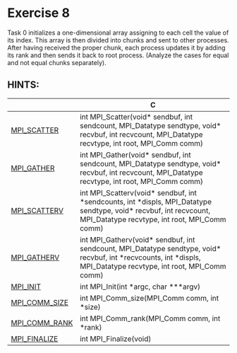 # Exercise 8

Task 0 initializes a one-dimensional array assigning to each cell the value of its index. This array is then divided into chunks and sent to other processes. After having received the proper chunk, each process updates it by adding its rank and then sends it back to root process. (Analyze the cases for equal and not equal chunks separately).

## HINTS:

|    | **C** |
|----|-------|
| [MPI_SCATTER](https://www.open-mpi.org/doc/v3.1/man3/MPI_Scatter.3.php) | int MPI_Scatter(void\* sendbuf, int sendcount, MPI_Datatype sendtype, void\* recvbuf, int recvcount, MPI_Datatype recvtype, int root, MPI_Comm comm) |
| [MPI_GATHER](https://www.open-mpi.org/doc/v3.1/man3/MPI_Gather.3.php) | int MPI_Gather(void\* sendbuf, int sendcount, MPI_Datatype sendtype, void\* recvbuf, int recvcount, MPI_Datatype recvtype, int root, MPI_Comm comm) |
| [MPI_SCATTERV](https://www.open-mpi.org/doc/v3.1/man3/MPI_Scatterv.3.php) | int MPI_Scatterv(void\* sendbuf, int \*sendcounts, int \*displs, MPI_Datatype sendtype, void\* recvbuf, int recvcount, MPI_Datatype recvtype, int root, MPI_Comm comm)
| [MPI_GATHERV](https://www.open-mpi.org/doc/v3.1/man3/MPI_Gatherv.3.php) | int MPI_Gatherv(void\* sendbuf, int sendcount, MPI_Datatype sendtype, void\* recvbuf, int \*recvcounts, int \*displs, MPI_Datatype recvtype, int root, MPI_Comm comm) | 
| [MPI_INIT](https://www.open-mpi.org/doc/v3.1/man3/MPI_Init.3.php) | int MPI_Init(int \*argc, char \***argv) | 
| [MPI_COMM_SIZE](https://www.open-mpi.org/doc/v3.1/man3/MPI_Comm_size.3.php) | int MPI_Comm_size(MPI_Comm comm, int \*size) | 
| [MPI_COMM_RANK](https://www.open-mpi.org/doc/v3.1/man3/MPI_Comm_rank.3.php) | int MPI_Comm_rank(MPI_Comm comm, int \*rank) | 
| [MPI_FINALIZE](https://www.open-mpi.org/doc/v3.1/man3/MPI_Finalize.3.php) | int MPI_Finalize(void) |
